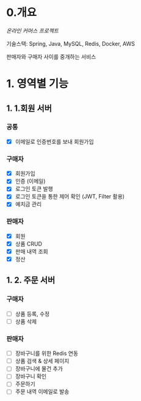 # 0.개요
*온라인 커머스 프로젝트*

기술스택: Spring, Java, MySQL, Redis, Docker, AWS

판매자와 구매자 사이를 중개하는 서비스

# 1. 영역별 기능

## 1. 1.회원 서버

### 공통
- [x] 이메일로 인증번호를 보내 회원가입

### 구매자
- [x] 회원가입
- [x] 인증 (이메일)
- [x] 로그인 토큰 발행
- [x] 로그인 토큰을 통한 제어 확인 (JWT, Filter 활용)
- [x] 예치금 관리

### 판매자
- [x] 회원
- [x] 상품 CRUD
- [x] 판매 내역 조회
- [x] 정산

## 1. 2. 주문 서버

### 구매자
- [ ] 상품 등록, 수정
- [ ] 상품 삭제

### 판매자
- [ ] 장바구니를 위한 Redis 연동
- [ ] 상품 검색 & 상세 페이지
- [ ] 장바구니에 물건 추가
- [ ] 장바구니 확인
- [ ] 주문하기
- [ ] 주문 내역 이메일로 발송